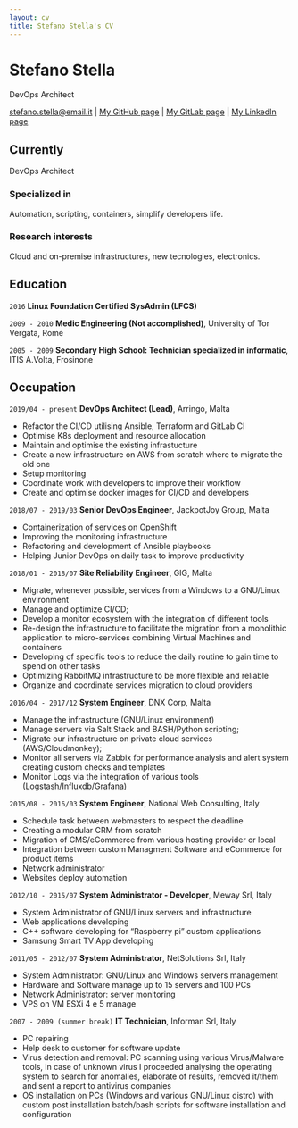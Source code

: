 ```yaml
---
layout: cv
title: Stefano Stella's CV
---
```

# Stefano Stella
DevOps Architect

<div id="webaddress">
<a href="stefano.stella@email.it">stefano.stella@email.it</a>
| <a href="https://github.com/mprenditore">My GitHub page</a>
| <a href="https://gitlab.com/mprenditore">My GitLab page</a>
| <a href="https://www.linkedin.com/in/stefanostelladevops">My LinkedIn page</a>
</div>


## Currently

DevOps Architect

### Specialized in

Automation, scripting, containers, simplify developers life.

### Research interests

Cloud and on-premise infrastructures, new tecnologies, electronics.

## Education

`2016`
__Linux Foundation Certified SysAdmin (LFCS)__

`2009 - 2010`
__Medic Engineering (Not accomplished)__, University of Tor Vergata, Rome

`2005 - 2009`
__Secondary High School: Technician specialized in informatic__, ITIS A.Volta, Frosinone

## Occupation

`2019/04 - present`
__DevOps Architect (Lead)__, Arringo, Malta

- Refactor the CI/CD utilising Ansible, Terraform and GitLab CI
- Optimise K8s deployment and resource allocation
- Maintain and optimise the existing infrastucture
- Create a new infrastructure on AWS from scratch where to migrate the old one
- Setup monitoring
- Coordinate work with developers to improve their workflow
- Create and optimise docker images for CI/CD and developers

`2018/07 - 2019/03`
__Senior DevOps Engineer__, JackpotJoy Group, Malta

- Containerization of services on OpenShift
- Improving the monitoring infrastructure
- Refactoring and development of Ansible playbooks
- Helping Junior DevOps on daily task to improve productivity

`2018/01 - 2018/07`
__Site Reliability Engineer__, GIG, Malta

- Migrate, whenever possible, services from a Windows to a GNU/Linux environment
- Manage and optimize CI/CD;
- Develop a monitor ecosystem with the integration of different tools
- Re-design the infrastructure to facilitate the migration from a monolithic application to micro-services combining Virtual Machines and containers
- Developing of specific tools to reduce the daily routine to gain time to spend on other tasks
- Optimizing RabbitMQ infrastructure to be more flexible and reliable
- Organize and coordinate services migration to cloud providers

`2016/04 - 2017/12`
__System Engineer__, DNX Corp, Malta

- Manage the infrastructure (GNU/Linux environment)
- Manage servers via Salt Stack and BASH/Python scripting;
- Migrate our infrastructure on private cloud services (AWS/Cloudmonkey);
- Monitor all servers via Zabbix for performance analysis and alert system creating custom checks and templates
- Monitor Logs via the integration of various tools (Logstash/Influxdb/Grafana)

`2015/08 - 2016/03`
__System Engineer__, National Web Consulting, Italy

- Schedule task between webmasters to respect the deadline
- Creating a modular CRM from scratch
- Migration of CMS/eCommerce from various hosting provider or local
- Integration between custom Managment Software and eCommerce for product items
- Network administrator
- Websites deploy automation

`2012/10 - 2015/07`
__System Administrator - Developer__, Meway Srl, Italy

- System Administrator of GNU/Linux servers and infrastructure
- Web applications developing
- C++ software developing for “Raspberry pi” custom applications
- Samsung Smart TV App developing

`2011/05 - 2012/07`
__System Administrator__, NetSolutions Srl, Italy

- System Administrator: GNU/Linux and Windows servers management
- Hardware and Software manage up to 15 servers and 100 PCs
- Network Administrator: server monitoring
- VPS on VM ESXi 4 e 5 manage

`2007 - 2009 (summer break)`
__IT Technician__, Informan Srl, Italy

- PC repairing
- Help desk to customer for software update
- Virus detection and removal: PC scanning using various Virus/Malware tools, in case of unknown virus I proceeded analysing the operating system to search for anomalies, elaborate of results, removed it/them and sent a report to antivirus companies
- OS installation on PCs (Windows and various GNU/Linux distro) with custom post installation batch/bash scripts for software installation and configuration

<!-- ### Footer

Last updated: Sep 2020 -->
